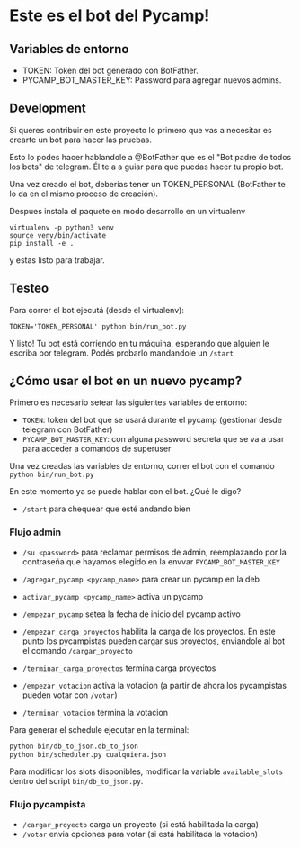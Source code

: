 # Este es el bot del Pycamp!

## Variables de entorno

* TOKEN: Token del bot generado con BotFather.
* PYCAMP_BOT_MASTER_KEY: Password para agregar nuevos admins.

## Development

Si queres contribuir en este proyecto lo primero que vas a necesitar es crearte un bot para hacer
las pruebas.

Esto lo podes hacer hablandole a @BotFather que es el "Bot padre de todos los bots" de telegram.
Él te a a guiar para que puedas hacer tu propio bot.

Una vez creado el bot, deberías tener un TOKEN\_PERSONAL (BotFather te lo da en el mismo proceso de
creación). 

Despues instala el paquete en modo desarrollo en un virtualenv

```
virtualenv -p python3 venv
source venv/bin/activate
pip install -e .
```

y estas listo para trabajar.

## Testeo

Para correr el bot ejecutá (desde el virtualenv):
```
TOKEN='TOKEN_PERSONAL' python bin/run_bot.py
```

Y listo! Tu bot está corriendo en tu máquina, esperando que alguien le escriba por telegram.
Podés probarlo mandandole un `/start`


## ¿Cómo usar el bot en un nuevo pycamp?

Primero es necesario setear las siguientes variables de entorno:

- `TOKEN`: token del bot que se usará durante el pycamp (gestionar desde telegram con BotFather)
- `PYCAMP_BOT_MASTER_KEY`: con alguna password secreta que se va a usar para acceder a comandos de superuser


Una vez creadas las variables de entorno, correr el bot con el comando `python bin/run_bot.py`

En este momento ya se puede hablar con el bot. ¿Qué le digo?

- `/start` para chequear que esté andando bien

### Flujo admin

- `/su <password>` para reclamar permisos de admin, reemplazando <password> por la contraseña que hayamos 
elegido en la envvar `PYCAMP_BOT_MASTER_KEY`

- `/agregar_pycamp <pycamp_name>` para crear un pycamp en la deb

- `activar_pycamp <pycamp_name>` activa un pycamp

- `/empezar_pycamp` setea la fecha de inicio del pycamp activo

- `/empezar_carga_proyectos` habilita la carga de los proyectos. En este punto los pycampistas pueden cargar sus proyectos,
enviandole al bot el comando `/cargar_proyecto` 

- `/terminar_carga_proyectos` termina carga proyectos

- `/empezar_votacion`  activa la votacion (a partir de ahora los pycampistas pueden votar con `/votar`)

- `/terminar_votacion` termina la votacion


Para generar el schedule ejecutar en la terminal:

```bash
python bin/db_to_json.db_to_json
python bin/scheduler.py cualquiera.json
```

Para modificar los slots disponibles, modificar la variable `available_slots`
dentro del script `bin/db_to_json.py`.


### Flujo pycampista
- `/cargar_proyecto` carga un proyecto (si está habilitada la carga)
- `/votar` envia opciones para votar (si está habilitada la votacion)


